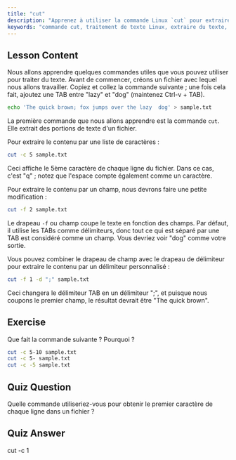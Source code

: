 ```yaml
---
title: "cut"
description: "Apprenez à utiliser la commande Linux `cut` pour extraire du texte de fichiers. Ce tutoriel convivial pour débutants couvre la découpe par caractères et par champs. Améliorez vos compétences en traitement de texte Linux !"
keywords: "commande cut, traitement de texte Linux, extraire du texte, tutoriel Linux, Linux pour débutants, exemples cut, guide Linux"
---
```


## Lesson Content

Nous allons apprendre quelques commandes utiles que vous pouvez utiliser pour traiter du texte. Avant de commencer, créons un fichier avec lequel nous allons travailler. Copiez et collez la commande suivante ; une fois cela fait, ajoutez une TAB entre "lazy" et "dog" (maintenez Ctrl-v + TAB).

```bash
echo 'The quick brown; fox jumps over the lazy  dog' > sample.txt
```

La première commande que nous allons apprendre est la commande `cut`. Elle extrait des portions de texte d'un fichier.

Pour extraire le contenu par une liste de caractères :

```bash
cut -c 5 sample.txt
```

Ceci affiche le 5ème caractère de chaque ligne du fichier. Dans ce cas, c'est "q" ; notez que l'espace compte également comme un caractère.

Pour extraire le contenu par un champ, nous devrons faire une petite modification :

```bash
cut -f 2 sample.txt
```

Le drapeau `-f` ou champ coupe le texte en fonction des champs. Par défaut, il utilise les TABs comme délimiteurs, donc tout ce qui est séparé par une TAB est considéré comme un champ. Vous devriez voir "dog" comme votre sortie.

Vous pouvez combiner le drapeau de champ avec le drapeau de délimiteur pour extraire le contenu par un délimiteur personnalisé :

```bash
cut -f 1 -d ";" sample.txt
```

Ceci changera le délimiteur TAB en un délimiteur ";", et puisque nous coupons le premier champ, le résultat devrait être "The quick brown".

## Exercise

Que fait la commande suivante ? Pourquoi ?

```bash
cut -c 5-10 sample.txt
cut -c 5- sample.txt
cut -c -5 sample.txt
```

## Quiz Question

Quelle commande utiliseriez-vous pour obtenir le premier caractère de chaque ligne dans un fichier ?

## Quiz Answer

cut -c 1
